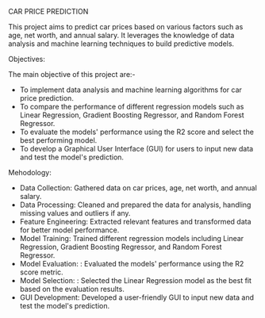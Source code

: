 CAR PRICE PREDICTION

This project aims to predict car prices based on various factors such as age, net worth, and annual salary. 
It leverages the knowledge of data analysis and machine learning techniques to build predictive models.

Objectives:

The main objective of this project are:-
* To implement data analysis and machine learning algorithms for car price prediction.
* To compare the performance of different regression models such as Linear Regression, Gradient Boosting Regressor, and Random Forest Regressor.
* To evaluate the models' performance using the R2 score and select the best performing model.
* To develop a Graphical User Interface (GUI) for users to input new data and test the model's prediction.

Mehodology:

* Data Collection: Gathered data on car prices, age, net worth, and annual salary.
* Data Processing: Cleaned and prepared the data for analysis, handling missing values and outliers if any.
* Feature Engineering: Extracted relevant features and transformed data for better model performance.
* Model Training: Trained different regression models including Linear Regression, Gradient Boosting Regressor, and Random Forest Regressor.
* Model Evaluation: : Evaluated the models' performance using the R2 score metric.
* Model Selection: : Selected the Linear Regression model as the best fit based on the evaluation results.
* GUI Development: Developed a user-friendly GUI to input new data and test the model's prediction.

  
